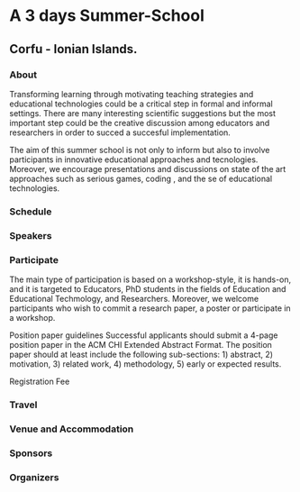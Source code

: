 # A 3 days Summer-School 
## Corfu - Ionian Islands. 

### About
Transforming learning through motivating teaching strategies and educational technologies could be a critical step in formal and informal settings. There are many interesting scientific suggestions but the most important step could be the creative discussion among educators and researchers in order to succed a succesful implementation.

The aim of this summer school is not only to inform but also to involve participants in innovative educational approaches and tecnologies. Moreover, we encourage presentations and discussions on state of the art approaches such as serious games, coding , and the se of educational technologies. 

### Schedule

### Speakers

### Participate
The main type of participation is based on a workshop-style, it is hands-on, and it is targeted to Educators, PhD students in the fields of Education and Educational Techmology, and Researchers. Moreover, we welcome participants who wish to commit a research paper, a poster or participate in a workshop. 

Position paper guidelines
Successful applicants should submit a 4-page position paper in the ACM CHI Extended Abstract Format. The position paper should at least include the following sub-sections: 1) abstract, 2) motivation, 3) related work, 4) methodology, 5) early or expected results. 

Registration Fee

### Travel

### Venue and Accommodation

### Sponsors

### Organizers
   
   
